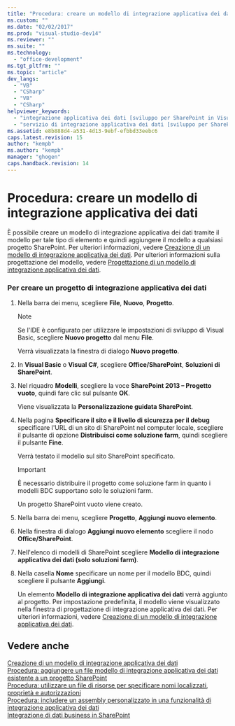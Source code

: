 ```yaml
---
title: "Procedura: creare un modello di integrazione applicativa dei dati"
ms.custom: ""
ms.date: "02/02/2017"
ms.prod: "visual-studio-dev14"
ms.reviewer: ""
ms.suite: ""
ms.technology: 
  - "office-development"
ms.tgt_pltfrm: ""
ms.topic: "article"
dev_langs: 
  - "VB"
  - "CSharp"
  - "VB"
  - "CSharp"
helpviewer_keywords: 
  - "integrazione applicativa dei dati [sviluppo per SharePoint in Visual Studio], creazione di un modello"
  - "servizio di integrazione applicativa dei dati [sviluppo per SharePoint in Visual Studio], creazione di un modello"
ms.assetid: e8b888d4-a531-4d13-9ebf-efbbd33eebc6
caps.latest.revision: 15
author: "kempb"
ms.author: "kempb"
manager: "ghogen"
caps.handback.revision: 14
---
```

# Procedura: creare un modello di integrazione applicativa dei dati
  È possibile creare un modello di integrazione applicativa dei dati tramite il modello per tale tipo di elemento e quindi aggiungere il modello a qualsiasi progetto SharePoint.  Per ulteriori informazioni, vedere [Creazione di un modello di integrazione applicativa dei dati](../sharepoint/creating-a-business-data-connectivity-model.md).  Per ulteriori informazioni sulla progettazione del modello, vedere [Progettazione di un modello di integrazione applicativa dei dati](../sharepoint/designing-a-business-data-connectivity-model.md).  
  
### Per creare un progetto di integrazione applicativa dei dati  
  
1.  Nella barra dei menu, scegliere **File**, **Nuovo**, **Progetto**.  
  
    > [!NOTE]  
    >  Se l'IDE è configurato per utilizzare le impostazioni di sviluppo di Visual Basic, scegliere **Nuovo progetto** dal menu **File**.  
  
     Verrà visualizzata la finestra di dialogo **Nuovo progetto**.  
  
2.  In **Visual Basic** o **Visual C\#**, scegliere **Office\/SharePoint**, **Soluzioni di SharePoint**.  
  
3.  Nel riquadro **Modelli**, scegliere la voce **SharePoint 2013 – Progetto vuoto**, quindi fare clic sul pulsante **OK**.  
  
     Viene visualizzata la **Personalizzazione guidata SharePoint**.  
  
4.  Nella pagina **Specificare il sito e il livello di sicurezza per il debug** specificare l'URL di un sito di SharePoint nel computer locale, scegliere il pulsante di opzione **Distribuisci come soluzione farm**, quindi scegliere il pulsante **Fine**.  
  
     Verrà testato il modello sul sito SharePoint specificato.  
  
    > [!IMPORTANT]  
    >  È necessario distribuire il progetto come soluzione farm in quanto i modelli BDC supportano solo le soluzioni farm.  
  
     Un progetto SharePoint vuoto viene creato.  
  
5.  Nella barra dei menu, scegliere **Progetto**, **Aggiungi nuovo elemento**.  
  
6.  Nella finestra di dialogo **Aggiungi nuovo elemento** scegliere il nodo **Office\/SharePoint**.  
  
7.  Nell'elenco di modelli di SharePoint scegliere **Modello di integrazione applicativa dei dati \(solo soluzioni farm\)**.  
  
8.  Nella casella **Nome** specificare un nome per il modello BDC, quindi scegliere il pulsante **Aggiungi**.  
  
     Un elemento **Modello di integrazione applicativa dei dati** verrà aggiunto al progetto.  Per impostazione predefinita, il modello viene visualizzato nella finestra di progettazione di integrazione applicativa dei dati.  Per ulteriori informazioni, vedere [Creazione di un modello di integrazione applicativa dei dati](../sharepoint/creating-a-business-data-connectivity-model.md).  
  
## Vedere anche  
 [Creazione di un modello di integrazione applicativa dei dati](../sharepoint/creating-a-business-data-connectivity-model.md)   
 [Procedura: aggiungere un file modello di integrazione applicativa dei dati esistente a un progetto SharePoint](../sharepoint/how-to-add-an-existing-bdc-model-file-to-a-sharepoint-project.md)   
 [Procedura: utilizzare un file di risorse per specificare nomi localizzati, proprietà e autorizzazioni](../sharepoint/how-to-use-a-resource-file-to-specify-localized-names-properties-and-permissions.md)   
 [Procedura: includere un assembly personalizzato in una funzionalità di integrazione applicativa dei dati](../sharepoint/how-to-include-a-custom-assembly-in-a-bdc-feature.md)   
 [Integrazione di dati business in SharePoint](../sharepoint/integrating-business-data-into-sharepoint.md)  
  
  